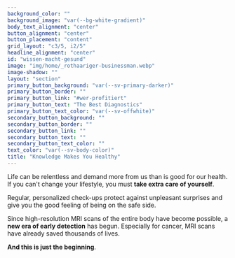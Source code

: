 ```yaml
---
background_color: ""
background_image: "var(--bg-white-gradient)"
body_text_alignment: "center"
button_alignment: "center"
button_placement: "content"
grid_layout: "c3/5, i2/5"
headline_alignment: "center"
id: "wissen-macht-gesund"
image: "img/home/_rothaariger-businessman.webp"
image-shadow: ""
layout: "section"
primary_button_background: "var(--sv-primary-darker)"
primary_button_border: ""
primary_button_link: "#wer-profitiert"
primary_button_text: "The Best Diagnostics"
primary_button_text_color: "var(--sv-offwhite)"
secondary_button_background: ""
secondary_button_border: ""
secondary_button_link: ""
secondary_button_text: ""
secondary_button_text_color: ""
text_color: "var(--sv-body-color)"
title: "Knowledge Makes You Healthy"
---
```


Life can be relentless and demand more from us than is good for our health. If you can't change your lifestyle, you must **take extra care of yourself**.

Regular, personalized check-ups protect against unpleasant surprises and give you the good feeling of being on the safe side.

Since high-resolution MRI scans of the entire body have become possible, a **new era of early detection** has begun. Especially for cancer, MRI scans have already saved thousands of lives.

**And this is just the beginning**.
